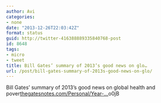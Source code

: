```yaml
---
author: Avi
categories:
- none
date: "2013-12-26T22:03:42Z"
format: status
guid: http://twitter-416388889335840768-post
id: 8648
tags:
- micro
- tweet
title: Bill Gates’ summary of 2013’s good news on glo…
url: /post/bill-gates-summary-of-2013s-good-news-on-glo/
---
```

Bill Gates’ summary of 2013’s good news on global health and pover[thegatesnotes.com/Personal/Year-…](http://www.thegatesnotes.com/Personal/Year-in-Review-2013)o0jB
